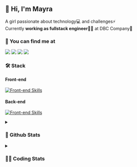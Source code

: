## 👋 Hi, I'm Mayra

A girl passionate about technology💻 and challenges⚡  
Currently **working as fullstack engineer**👩‍💻 at DBC Company🚀   

### 💬 You can find me at

<a href="https://mayra.dev" target="_blank" rel="noopener"><img src="https://img.shields.io/badge/-mayra.dev-005FED?style=flat&logo=Google-chrome&logoColor=white"/></a>
<a href="https://linkedin.com/in/mayraamaral" target="_blank" rel="noopener"><img src="https://img.shields.io/badge/-/mayraamaral-0077B5?style=flat&logo=Linkedin&logoColor=white"/></a>
<a href="mailto:mayra@mayra.dev" target="_blank" rel="noopener"><img src="https://img.shields.io/badge/-mayra@mayra.dev-D14836?style=flat&logo=Gmail&logoColor=white"/></a>
<a href="" target="_blank" rel="noopener"><img src="https://img.shields.io/badge/-mayraamaral-7289DA?style=flat&logo=Discord&logoColor=white"/></a>

### 🛠️ Stack
#### Front-end

[![Front-end Skills](https://skillicons.dev/icons?i=react,next,redux,styledcomponents,html,css,sass,js,ts,figma)](https://skillicons.dev)
#### Back-end

[![Front-end Skills](https://skillicons.dev/icons?i=java,spring,postgres,git,linux,bash,nodejs,docker,jenkins)](https://skillicons.dev)


<details>
    <summary><h3>📌 Github Stats</h3></summary>
    <div align="center">
        <table>
      <td><img height="160em" src="https://github-readme-stats.vercel.app/api?username=mayraamaral&show_icons=true&theme=algolia&hide_border=true&hide=stars&count_private=true" alt="Readme stats"></td>
      <td><img height="160em" src="https://github-readme-stats.vercel.app/api/top-langs/?username=mayraamaral&&layout=compact&&theme=algolia&hide_border=true&langs_count=6" alt="Language stats"></td>
       </table>
  </div> 
    

  <p align="center">
    <img src="https://github-readme-streak-stats.herokuapp.com?user=mayraamaral&theme=dark&hide_border=true&date_format=j%20M%5B%20Y%5D&locale=pt-br&background=050F2C&ring=0195DD&fire=23AA7D&currStreakLabel=23AA7D" alt="Streak stats">
  </p> 
</details>

<details>
  <summary><h3>👩‍💻 Coding Stats</h3></summary>
  
  <!--START_SECTION:waka-->
![Code Time](http://img.shields.io/badge/Code%20Time-142%20hrs%2045%20mins-blue)

**🐱 My GitHub Data** 

> 📦 578.2 kB Used in GitHub's Storage 
 > 
> 🏆 274 Contributions in the Year 2023
 > 
> 🚫 Not Opted to Hire
 > 
> 📜 48 Public Repositories 
 > 
> 🔑 24 Private Repositories 
 > 
**I'm an Early 🐤** 

```text
🌞 Morning                297 commits         ███░░░░░░░░░░░░░░░░░░░░░░   13.68 % 
🌆 Daytime                1037 commits        ████████████░░░░░░░░░░░░░   47.77 % 
🌃 Evening                736 commits         ████████░░░░░░░░░░░░░░░░░   33.90 % 
🌙 Night                  101 commits         █░░░░░░░░░░░░░░░░░░░░░░░░   04.65 % 
```
📅 **I'm Most Productive on Monday** 

```text
Monday                   457 commits         █████░░░░░░░░░░░░░░░░░░░░   21.05 % 
Tuesday                  335 commits         ████░░░░░░░░░░░░░░░░░░░░░   15.43 % 
Wednesday                288 commits         ███░░░░░░░░░░░░░░░░░░░░░░   13.27 % 
Thursday                 394 commits         █████░░░░░░░░░░░░░░░░░░░░   18.15 % 
Friday                   344 commits         ████░░░░░░░░░░░░░░░░░░░░░   15.85 % 
Saturday                 130 commits         █░░░░░░░░░░░░░░░░░░░░░░░░   05.99 % 
Sunday                   223 commits         ███░░░░░░░░░░░░░░░░░░░░░░   10.27 % 
```


📊 **This Week I Spent My Time On** 

```text
🕑︎ Time Zone: America/Sao_Paulo

💬 Programming Languages: 
Java                     5 hrs 55 mins       ███████████████████████░░   93.55 % 
Markdown                 13 mins             █░░░░░░░░░░░░░░░░░░░░░░░░   03.65 % 
Other                    5 mins              ░░░░░░░░░░░░░░░░░░░░░░░░░   01.47 % 
GitIgnore file           2 mins              ░░░░░░░░░░░░░░░░░░░░░░░░░   00.73 % 
XML                      1 min               ░░░░░░░░░░░░░░░░░░░░░░░░░   00.41 % 

🔥 Editors: 
IntelliJ                 5 hrs 17 mins       █████████████████████░░░░   83.53 % 
VS Code                  1 hr 2 mins         ████░░░░░░░░░░░░░░░░░░░░░   16.47 % 

💻 Operating System: 
Linux                    6 hrs 19 mins       █████████████████████████   100.00 % 
```

**I Mostly Code in JavaScript** 

```text
JavaScript               98 repos            ███████░░░░░░░░░░░░░░░░░░   27.30 % 
TypeScript               94 repos            ███████░░░░░░░░░░░░░░░░░░   26.18 % 
HTML                     89 repos            ██████░░░░░░░░░░░░░░░░░░░   24.79 % 
Java                     58 repos            ████░░░░░░░░░░░░░░░░░░░░░   16.16 % 
CSS                      17 repos            █░░░░░░░░░░░░░░░░░░░░░░░░   04.74 % 
```




 Last Updated on 01/09/2023 18:43:22 UTC
<!--END_SECTION:waka-->

</details>
